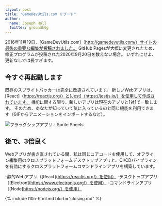 ```yaml
---
layout: post
title: "GameDevUtils.com リブート"
author:
  name: Joseph Hall
  twitter: groundh0g
---
```


2016年11月19日、[GameDevUtils.com]（http://gamedevutils.com/）サイトの最後の重要な編集が投稿されました。 GitHub Pagesが大幅に変更されたため、修正プログラムが投稿された2020年9月20日を数えない場合。 いずれにせよ、更新なしでは長すぎます。

## 今すぐ再起動します

既存のスプライトパッカーは完全に改造されています。 新しいWebアプリは、[React]（https://reactjs.org/）と[Jest]（https://jestjs.io/）を使用して作成されています。 機能に関する限り、新しいアプリは現在のアプリと1対1で一致します。 そのため、あなたが知っていて気に入っているのと同じ機能を利用できます（GIFからアニメーションをインポートするなど）。

![フラッグシップアプリ - Sprite Sheets]({{baseurl}}/images/GameDevUtils-com-sheets.jpeg)

## 後で、3倍良く

Webアプリが書き直されている間、私は同じコアコードを使用して、オフライン編集用のクロスプラットフォームデスクトップアプリと、CI/CDパイプラインを有効にするクロスプラットフォームコマンドラインアプリを構築しています。

-静的Webアプリ（[React](https://reactjs.org/）を使用）
-デスクトップアプリ（[Electron](https://www.electronjs.org/）を使用）
-コマンドラインアプリ（[Node]https://nodejs.org/）を使用）

{% include l10n-html.md blurb="closing.md" %}
